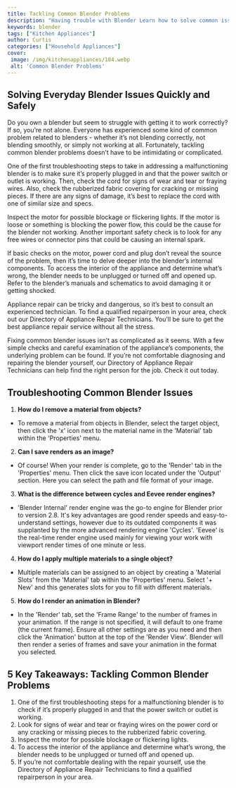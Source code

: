 ```yaml
---
title: Tackling Common Blender Problems
description: "Having trouble with Blender Learn how to solve common issues ranging from simple fixes to complex problems in this blog post about tackling common Blender problems"
keywords: blender
tags: ["Kitchen Appliances"]
author: Curtis
categories: ["Household Appliances"]
cover: 
 image: /img/kitchenappliances/184.webp
 alt: 'Common Blender Problems'
---
```

## Solving Everyday Blender Issues Quickly and Safely 
Do you own a blender but seem to struggle with getting it to work correctly? If so, you’re not alone. Everyone has experienced some kind of common problem related to blenders - whether it’s not blending correctly, not blending smoothly, or simply not working at all. Fortunately, tackling common blender problems doesn’t have to be intimidating or complicated.

One of the first troubleshooting steps to take in addressing a malfunctioning blender is to make sure it’s properly plugged in and that the power switch or outlet is working. Then, check the cord for signs of wear and tear or fraying wires. Also, check the rubberized fabric covering for cracking or missing pieces. If there are any signs of damage, it’s best to replace the cord with one of similar size and specs. 

Inspect the motor for possible blockage or flickering lights. If the motor is loose or something is blocking the power flow, this could be the cause for the blender not working. Another important safety check is to look for any free wires or connector pins that could be causing an internal spark.

If basic checks on the motor, power cord and plug don’t reveal the source of the problem, then it’s time to delve deeper into the blender’s internal components. To access the interior of the appliance and determine what’s wrong, the blender needs to be unplugged or turned off and opened up. Refer to the blender’s manuals and schematics to avoid damaging it or getting shocked.

Appliance repair can be tricky and dangerous, so it’s best to consult an experienced technician. To find a qualified repairperson in your area, check out our Directory of Appliance Repair Technicians. You’ll be sure to get the best appliance repair service without all the stress. 

Fixing common blender issues isn’t as complicated as it seems. With a few simple checks and careful examination of the appliance’s components, the underlying problem can be found. If you’re not comfortable diagnosing and repairing the blender yourself, our Directory of Appliance Repair Technicians can help find the right person for the job. Check it out today.

## Troubleshooting Common Blender Issues

1. **How do I remove a material from objects?**
 - To remove a material from objects in Blender, select the target object, then click the 'x' icon next to the material name in the 'Material' tab within the 'Properties' menu. 

2. **Can I save renders as an image?**
 - Of course! When your render is complete, go to the 'Render' tab in the 'Properties' menu. Then click the save icon located under the 'Output' section. Here you can select the path and file format of your image. 

3. **What is the difference between cycles and Eevee render engines?**
 - 'Blender Internal' render engine was the go-to engine for Blender prior to version 2.8. It's key advantages are good render speeds and easy-to-understand settings, however due to its outdated components it was supplanted by the more advanced rendering engine 'Cycles'. 'Eevee' is the real-time render engine used mainly for viewing your work with viewport render times of one minute or less.

4. **How do I apply multiple materials to a single object?**
 - Multiple materials can be assigned to an object by creating a 'Material Slots' from the 'Material' tab within the 'Properties' menu. Select '+ New' and this generates slots for you to fill with different materials. 

5. **How do I render an animation in Blender?**
 - In the 'Render' tab, set the 'Frame Range' to the number of frames in your animation. If the range is not specified, it will default to one frame (the current frame). Ensure all other settings are as you need and then click the 'Animation' button at the top of the 'Render View'. Blender will then render a series of frames and save your animation in the format you selected.

## 5 Key Takeaways: Tackling Common Blender Problems
1. One of the first troubleshooting steps for a malfunctioning blender is to check if it’s properly plugged in and that the power switch or outlet is working. 
2. Look for signs of wear and tear or fraying wires on the power cord or any cracking or missing pieces to the rubberized fabric covering. 
3. Inspect the motor for possible blockage or flickering lights.
4. To access the interior of the appliance and determine what’s wrong, the blender needs to be unplugged or turned off and opened up.
5. If you’re not comfortable dealing with the repair yourself, use the Directory of Appliance Repair Technicians to find a qualified repairperson in your area.
